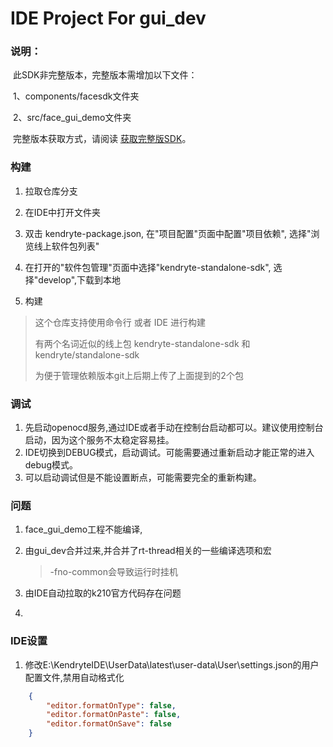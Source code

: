 # IDE Project For gui_dev

### 说明：

​	此SDK非完整版本，完整版本需增加以下文件：

​		1、components/facesdk文件夹

​		2、src/face_gui_demo文件夹

​		完整版本获取方式，请阅读 [获取完整版SDK](https://wiki.ai-alloy.com/start-intro/env-build )。

### 构建

1. 拉取仓库分支

2. 在IDE中打开文件夹

3. 双击 kendryte-package.json, 在"项目配置"页面中配置"项目依赖", 选择"浏览线上软件包列表"

4. 在打开的"软件包管理"页面中选择"kendryte-standalone-sdk", 选择"develop",下载到本地

5. 构建

> 这个仓库支持使用命令行 或者 IDE 进行构建
>
> 有两个名词近似的线上包 kendryte-standalone-sdk 和 kendryte/standalone-sdk 
>
> 为便于管理依赖版本git上后期上传了上面提到的2个包 

### 调试

1. 先启动openocd服务,通过IDE或者手动在控制台启动都可以。建议使用控制台启动，因为这个服务不太稳定容易挂。
2. IDE切换到DEBUG模式，启动调试。可能需要通过重新启动才能正常的进入debug模式。
3. 可以启动调试但是不能设置断点，可能需要完全的重新构建。

### 问题

1. face_gui_demo工程不能编译, 

2. 由gui_dev合并过来,并合并了rt-thread相关的一些编译选项和宏

   > -fno-common会导致运行时挂机
3. 由IDE自动拉取的k210官方代码存在问题
4. 


### IDE设置

 1. 修改E:\KendryteIDE\UserData\latest\user-data\User\settings.json的用户配置文件,禁用自动格式化
```json
    {
        "editor.formatOnType": false,
        "editor.formatOnPaste": false,
        "editor.formatOnSave": false
    }
```
